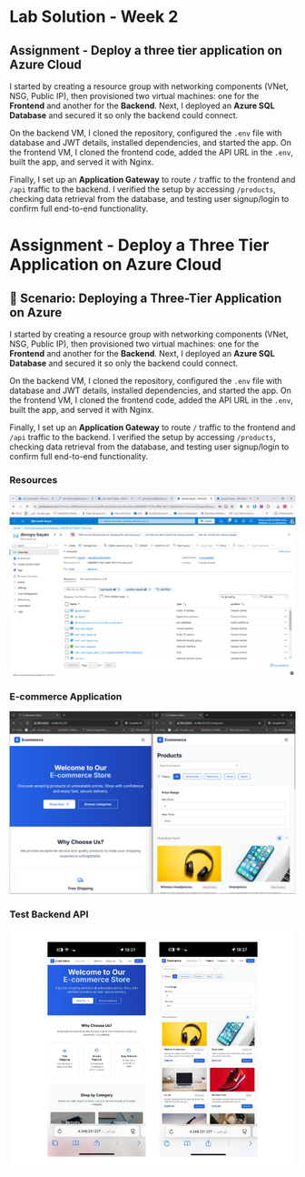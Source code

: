 # Lab Solution - Week 2

## Assignment - Deploy a three tier application on Azure Cloud


I started by creating a resource group with networking components (VNet, NSG, Public IP), then provisioned two virtual machines: one for the **Frontend** and another for the **Backend**. Next, I deployed an **Azure SQL Database** and secured it so only the backend could connect.  

On the backend VM, I cloned the repository, configured the `.env` file with database and JWT details, installed dependencies, and started the app. On the frontend VM, I cloned the frontend code, added the API URL in the `.env`, built the app, and served it with Nginx.  

Finally, I set up an **Application Gateway** to route `/` traffic to the frontend and `/api` traffic to the backend. I verified the setup by accessing `/products`, checking data retrieval from the database, and testing user signup/login to confirm full end-to-end functionality.  

# Assignment - Deploy a Three Tier Application on Azure Cloud

## 🚀 Scenario: Deploying a Three-Tier Application on Azure  

I started by creating a resource group with networking components (VNet, NSG, Public IP), then provisioned two virtual machines: one for the **Frontend** and another for the **Backend**. Next, I deployed an **Azure SQL Database** and secured it so only the backend could connect.  

On the backend VM, I cloned the repository, configured the `.env` file with database and JWT details, installed dependencies, and started the app. On the frontend VM, I cloned the frontend code, added the API URL in the `.env`, built the app, and served it with Nginx.  

Finally, I set up an **Application Gateway** to route `/` traffic to the frontend and `/api` traffic to the backend. I verified the setup by accessing `/products`, checking data retrieval from the database, and testing user signup/login to confirm full end-to-end functionality.  



### Resources  
![Resources](./1-Resources.png)

### E-commerce Application  
![E-commerce App](./6-E-commerce.png)

### Test Backend API  
![Test Backend](./7-Test-Backend.png)

